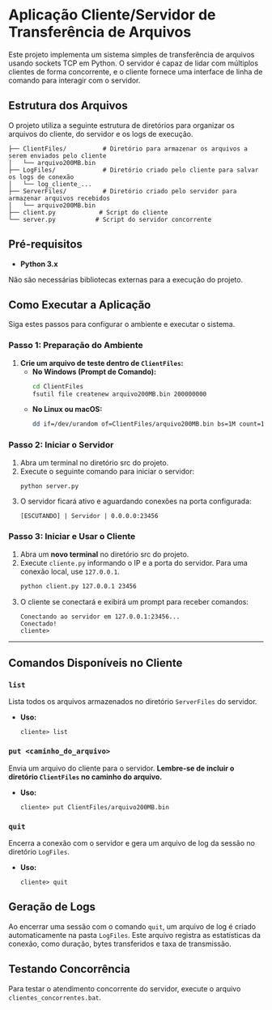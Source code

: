 # Aplicação Cliente/Servidor de Transferência de Arquivos

Este projeto implementa um sistema simples de transferência de arquivos usando sockets TCP em Python. O servidor é capaz de lidar com múltiplos clientes de forma concorrente, e o cliente fornece uma interface de linha de comando para interagir com o servidor.

## Estrutura dos Arquivos

O projeto utiliza a seguinte estrutura de diretórios para organizar os arquivos do cliente, do servidor e os logs de execução.

```
├── ClientFiles/          # Diretório para armazenar os arquivos a serem enviados pelo cliente
│   └── arquivo200MB.bin
├── LogFiles/             # Diretório criado pelo cliente para salvar os logs de conexão
│   └── log_cliente_...
├── ServerFiles/          # Diretório criado pelo servidor para armazenar arquivos recebidos
│   └── arquivo200MB.bin
├── client.py            # Script do cliente
└── server.py           # Script do servidor concorrente
```

## Pré-requisitos

* **Python 3.x**

Não são necessárias bibliotecas externas para a execução do projeto.

## Como Executar a Aplicação

Siga estes passos para configurar o ambiente e executar o sistema.

### Passo 1: Preparação do Ambiente

1.  **Crie um arquivo de teste dentro de `ClientFiles`:**
    * **No Windows (Prompt de Comando):**
        ```cmd
        cd ClientFiles
        fsutil file createnew arquivo200MB.bin 200000000
        ```
    * **No Linux ou macOS:**
        ```bash
        dd if=/dev/urandom of=ClientFiles/arquivo200MB.bin bs=1M count=191
        ```

### Passo 2: Iniciar o Servidor

1.  Abra um terminal no diretório src do projeto.
2.  Execute o seguinte comando para iniciar o servidor:
    ```bash
    python server.py
    ```
3.  O servidor ficará ativo e aguardando conexões na porta configurada:
    ```
    [ESCUTANDO] | Servidor | 0.0.0.0:23456
    ```

### Passo 3: Iniciar e Usar o Cliente

1.  Abra um **novo terminal** no diretório src do projeto.
2.  Execute `cliente.py` informando o IP e a porta do servidor. Para uma conexão local, use `127.0.0.1`.
    ```bash
    python client.py 127.0.0.1 23456
    ```
3.  O cliente se conectará e exibirá um prompt para receber comandos:
    ```
    Conectando ao servidor em 127.0.0.1:23456...
    Conectado!
    cliente>
    ```

---

## Comandos Disponíveis no Cliente

### `list`

Lista todos os arquivos armazenados no diretório `ServerFiles` do servidor.

* **Uso:**
    ```
    cliente> list
    ```

### `put <caminho_do_arquivo>`

Envia um arquivo do cliente para o servidor. **Lembre-se de incluir o diretório `ClientFiles` no caminho do arquivo.**

* **Uso:**
    ```
    cliente> put ClientFiles/arquivo200MB.bin
    ```

### `quit`

Encerra a conexão com o servidor e gera um arquivo de log da sessão no diretório `LogFiles`.

* **Uso:**
    ```
    cliente> quit
    ```

## Geração de Logs

Ao encerrar uma sessão com o comando `quit`, um arquivo de log é criado automaticamente na pasta `LogFiles`. Este arquivo registra as estatísticas da conexão, como duração, bytes transferidos e taxa de transmissão.

## Testando Concorrência

Para testar o atendimento concorrente do servidor, execute o arquivo `clientes_concorrentes.bat`.